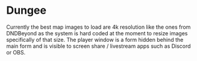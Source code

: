 # Dungee

Currently the best map images to load are 4k resolution like the ones from DNDBeyond as the system is hard coded at the moment to resize images specifically of that size.
The player window is a form hidden behind the main form and is visible to screen share / livestream apps such as Discord or OBS.
